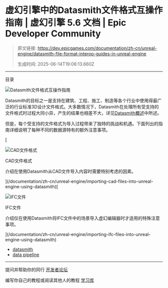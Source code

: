 # 虚幻引擎中的Datasmith文件格式互操作指南 | 虚幻引擎 5.6 文档 | Epic Developer Community

> 原文链接: https://dev.epicgames.com/documentation/zh-cn/unreal-engine/datasmith-file-format-interop-guides-in-unreal-engine
> 
> 生成时间: 2025-06-14T19:06:13.660Z

---

目录

![Datasmith文件格式互操作指南](https://dev.epicgames.com/community/api/documentation/image/19a3abae-6c58-413a-ada3-527f1b2ca767?resizing_type=fill&width=1920&height=335)

Datasmith的目标之一是支持在建筑、工程、施工、制造等各个行业中使用得最广泛的行业标准3D设计文件格式。大多数情况下，Datasmith在处理所有受支持的文件格式时过程大同小异，产生的结果也相差不大，详见[Datasmith概述](/documentation/zh-cn/unreal-engine/datasmith-plugins-overview)中所述。

但是，每个受支持的文件格式为导入过程带来了独特的挑战和机遇。下面列出的指南详细说明了每种不同的数据源特有的额外注意事项。

[

![CAD文件格式](https://d1iv7db44yhgxn.cloudfront.net/documentation/images/15ec8c27-1f4a-4b01-abb3-24570206350a/datasmith-cad-topic.png)

CAD文件格式

介绍在使用Datasmith从CAD文件导入内容时需要特别考虑的因素。





](/documentation/zh-cn/unreal-engine/importing-cad-files-into-unreal-engine-using-datasmith)[

![IFC文件](https://d1iv7db44yhgxn.cloudfront.net/documentation/images/3720da4d-82e8-4f8f-b934-b643ad9f5e60/ifc-topic.png)

IFC文件

介绍仅在使用Datasmith将IFC文件中的场景导入虚幻编辑器时才适用的特殊注意事项。





](/documentation/zh-cn/unreal-engine/importing-ifc-files-into-unreal-engine-using-datasmith)

-   [datasmith](https://dev.epicgames.com/community/search?query=datasmith)
-   [data pipeline](https://dev.epicgames.com/community/search?query=data%20pipeline)

* * *

提问并帮助你的同行 [开发者论坛](https://forums.unrealengine.com/categories?tag=unreal-engine)

编写你自己的教程或阅读其他人的教程 [学习库](https://dev.epicgames.com/community/unreal-engine/learning)